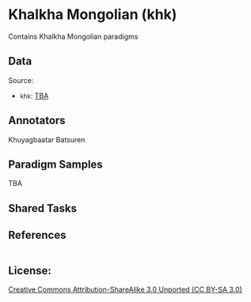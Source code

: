 # Khalkha Mongolian (khk)

Contains Khalkha Mongolian paradigms 


## Data

Source:
- `khk`: [TBA](http://TBA)

## Annotators

Khuyagbaatar Batsuren

## Paradigm Samples
TBA

## Shared Tasks


## References
```

```

## License: 
 [Creative Commons Attribution-ShareAlike 3.0 Unported (CC BY-SA 3.0)](https://creativecommons.org/licenses/by-sa/3.0/)

